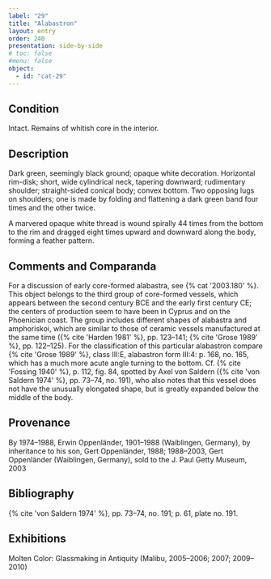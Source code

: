 ```yaml
---
label: "29"
title: "Alabastron"
layout: entry
order: 240
presentation: side-by-side
# toc: false
#menu: false 
object:
  - id: "cat-29"
---
```


## Condition

Intact. Remains of whitish core in the interior.

## Description

Dark green, seemingly black ground; opaque white decoration. Horizontal rim-disk; short, wide cylindrical neck, tapering downward; rudimentary shoulder; straight-sided conical body; convex bottom. Two opposing lugs on shoulders; one is made by folding and flattening a dark green band four times and the other twice.

A marvered opaque white thread is wound spirally 44 times from the bottom to the rim and dragged eight times upward and downward along the body, forming a feather pattern.

## Comments and Comparanda

For a discussion of early core-formed alabastra, see {% cat '2003.180' %}. This object belongs to the third group of core-formed vessels, which appears between the second century BCE and the early first century CE; the centers of production seem to have been in Cyprus and on the Phoenician coast. The group includes different shapes of alabastra and amphoriskoi, which are similar to those of ceramic vessels manufactured at the same time ({% cite 'Harden 1981' %}, pp. 123–141; {% cite 'Grose 1989' %}, pp. 122–125). For the classification of this particular alabastron compare {% cite 'Grose 1989' %}, class III:E, alabastron form III:4: p. 168, no. 165, which has a much more acute angle turning to the bottom. Cf. {% cite 'Fossing 1940' %}, p. 112, fig. 84, spotted by Axel von Saldern ({% cite 'von Saldern 1974' %}, pp. 73–74, no. 191), who also notes that this vessel does not have the unusually elongated shape, but is greatly expanded below the middle of the body.

## Provenance

By 1974–1988, Erwin Oppenländer, 1901–1988 (Waiblingen, Germany), by inheritance to his son, Gert Oppenländer, 1988; 1988–2003, Gert Oppenländer (Waiblingen, Germany), sold to the J. Paul Getty Museum, 2003

## Bibliography

{% cite 'von Saldern 1974' %}, pp. 73–74, no. 191; p. 61, plate no. 191.

## Exhibitions

Molten Color: Glassmaking in Antiquity (Malibu, 2005–2006; 2007; 2009–2010)
